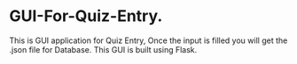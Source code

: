 # GUI-For-Quiz-Entry.
This is GUI application for Quiz Entry, Once the input is filled you will get the .json file for Database. This GUI is built using Flask.

